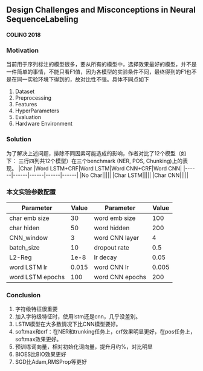 ## Design Challenges and Misconceptions in Neural SequenceLabeling
#### COLING 2018
### Motivation
当前用于序列标注的模型很多，要从所有的模型中，选择效果最好的模型，并不是一件简单的事情，不能只看F1值，因为各模型的实验条件不同，最终得到的F1也不是在同一实验环境下得到的，故对比性不强。具体不同点如下
1. Dataset
2. Preprocessing
3. Features
4. HyperParameters
5. Evaluation
6. Hardware Environment

### Solution
为了解决上述问题，排除不同因素可能造成的影响，作者对比了12个模型（如下：
三行四列共12个模型）在三个benchmark (NER, POS, Chunking)上的表现。
|Char |Word LSTM+CRF|Word LSTM|Word CNN+CRF|Word CNN|
|------|------|------|------|------|
|No Char|||||
|Char LSTM|||||
|Char CNN|||||

### 本文实验参数配置
|Parameter|Value|Parameter|Value|
|------|------|------|------|
|char emb size|30|word emb size|100|
|char hiden|50|word hidden|200|
|CNN_window|3|word CNN layer|4|
|batch_size|10|dropout rate|0.5|
|L2-Reg |1e-8|lr decay|0.05|
|word LSTM lr|0.015|word CNN lr|0.005|
|word LSTM epochs|100|word CNN epochs|200|

### Conclusion
1. 字符级特征很重要
2. 加入字符级特征时，使用lstm还是cnn，几乎没差别。
3. LSTM模型在大多数情况下比CNN模型要好。
4. softmax和crf：在NER和trunking任务上，crf效果明显更好，在pos任务上，softmax效果更好。
5. 预训练词向量，相对初始化词向量，提升月约%，对比明显
6. BIOES比BIO效果更好
7. SGD比Adam,RMSProp等更好